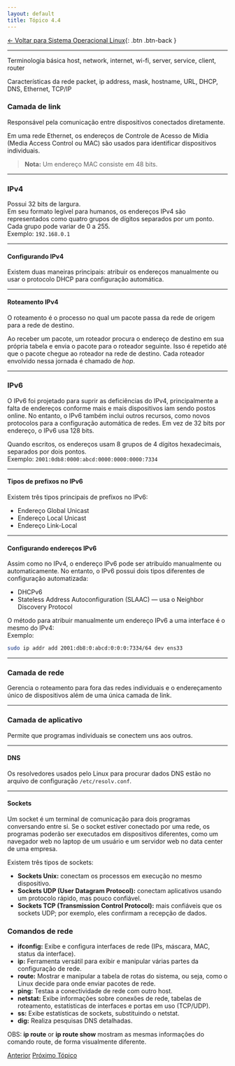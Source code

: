 ```yaml
---
layout: default 
title: Tópico 4.4
---
```


[← Voltar para Sistema Operacional Linux](/linux-essentials/01-book-lpi/Topico-04-Sistema-Operacional-Linux/){: .btn .btn-back }

---

Terminologia básica
 host, network, internet, wi-fi, server, service, client, router

Características da rede
 packet, ip address, mask, hostname, URL, DHCP, DNS, Ethernet, TCP/IP

### Camada de link

Responsável pela comunicação entre dispositivos conectados diretamente.

Em uma rede Ethernet, os endereços de Controle de Acesso de Mídia (Media Access Control ou MAC) são usados para identificar dispositivos individuais.

> **Nota:** Um endereço MAC consiste em 48 bits.

---

### IPv4

Possui 32 bits de largura.  
Em seu formato legível para humanos, os endereços IPv4 são representados como quatro grupos de dígitos separados por um ponto. Cada grupo pode variar de 0 a 255.  
Exemplo: `192.168.0.1`

---

#### Configurando IPv4

Existem duas maneiras principais: atribuir os endereços manualmente ou usar o protocolo DHCP para configuração automática.

---

#### Roteamento IPv4

O roteamento é o processo no qual um pacote passa da rede de origem para a rede de destino.

Ao receber um pacote, um roteador procura o endereço de destino em sua própria tabela e envia o pacote para o roteador seguinte. Isso é repetido até que o pacote chegue ao roteador na rede de destino. Cada roteador envolvido nessa jornada é chamado de *hop*.

---

### IPv6

O IPv6 foi projetado para suprir as deficiências do IPv4, principalmente a falta de endereços conforme mais e mais dispositivos iam sendo postos online. No entanto, o IPv6 também inclui outros recursos, como novos protocolos para a configuração automática de redes. Em vez de 32 bits por endereço, o IPv6 usa 128 bits.

Quando escritos, os endereços usam 8 grupos de 4 dígitos hexadecimais, separados por dois pontos.  
Exemplo: `2001:0db8:0000:abcd:0000:0000:0000:7334`

---

#### Tipos de prefixos no IPv6

Existem três tipos principais de prefixos no IPv6:

- Endereço Global Unicast
- Endereço Local Unicast
- Endereço Link-Local

---

#### Configurando endereços IPv6

Assim como no IPv4, o endereço IPv6 pode ser atribuído manualmente ou automaticamente. No entanto, o IPv6 possui dois tipos diferentes de configuração automatizada:

- DHCPv6
- Stateless Address Autoconfiguration (SLAAC) — usa o Neighbor Discovery Protocol

O método para atribuir manualmente um endereço IPv6 a uma interface é o mesmo do IPv4:  
Exemplo:  
```sh
sudo ip addr add 2001:db8:0:abcd:0:0:0:7334/64 dev ens33
```

---

### Camada de rede

Gerencia o roteamento para fora das redes individuais e o endereçamento único de dispositivos além de uma única camada de link.

---

### Camada de aplicativo

Permite que programas individuais se conectem uns aos outros.

---

#### DNS

Os resolvedores usados pelo Linux para procurar dados DNS estão no arquivo de configuração `/etc/resolv.conf`.

---

#### Sockets

Um socket é um terminal de comunicação para dois programas conversando entre si. Se o socket estiver conectado por uma rede, os programas poderão ser executados em dispositivos diferentes, como um navegador web no laptop de um usuário e um servidor web no data center de uma empresa.

Existem três tipos de sockets:

- **Sockets Unix:** conectam os processos em execução no mesmo dispositivo.
- **Sockets UDP (User Datagram Protocol):** conectam aplicativos usando um protocolo rápido, mas pouco confiável.
- **Sockets TCP (Transmission Control Protocol):** mais confiáveis que os sockets UDP; por exemplo, eles confirmam a recepção de dados.

### Comandos de rede
- **ifconfig:** Exibe e configura interfaces de rede (IPs, máscara, MAC, status da interface).
- **ip:** Ferramenta versátil para exibir e manipular várias partes da configuração de rede.
- **route:** Mostrar e manipular a tabela de rotas do sistema, ou seja, como o Linux decide para onde enviar pacotes de rede.
- **ping:** Testaa a conectividade de rede com outro host.
- **netstat:** Exibe informações sobre conexões de rede, tabelas de roteamento, estatísticas de interfaces e portas em uso (TCP/UDP).
- **ss:** Exibe estatísticas de sockets, substituindo o netstat.
- **dig:** Realiza pesquisas DNS detalhadas.

OBS: **ip route** or **ip route show** mostram as mesmas informações do comando route, de forma visualmente diferente.

<div class="nav-buttons two-buttons">
  <a href="/linux-essentials/01-book-lpi/Topico-04-Sistema-Operacional-Linux/4.3-OndeArmazenamosDados" class="btn btn-back">Anterior</a>
  <a href="/linux-essentials/01-book-lpi/Topico-05-Seguranca-e-Permissao-de-Arquivos/5.1-SegurancaBasicaAndTipoDeUsuario" class="btn btn-back">Próximo Tópico</a>
</div>